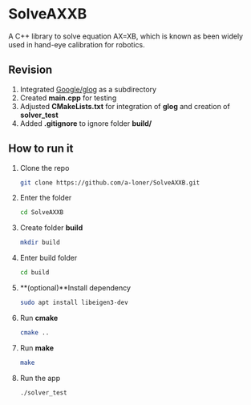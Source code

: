 # SolveAXXB

A C++ library to solve equation AX=XB, which is known as been widely used in hand-eye calibration for robotics.

## Revision
1. Integrated [Google/glog](https://github.com/google/glog) as a subdirectory
2. Created **main.cpp** for testing
3. Adjusted **CMakeLists.txt** for integration of **glog** and creation of **solver_test**
4. Added **.gitignore** to ignore folder **build/**

## How to run it
1. Clone the repo
   ```bash
   git clone https://github.com/a-loner/SolveAXXB.git
   ```
2. Enter the folder
   ```bash
   cd SolveAXXB
   ```
3. Create folder **build**
   ```bash
   mkdir build
   ```
4. Enter build folder
   ```bash
   cd build
   ```
5. **(optional)**Install dependency
   ```bash
   sudo apt install libeigen3-dev
   ```
6. Run **cmake**
   ```bash
   cmake ..
   ```
7. Run **make**
   ```bash
   make
   ```
8. Run the app
   ```bash
   ./solver_test
   ```
 
